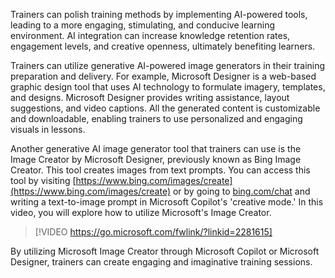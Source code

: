 Trainers can polish training methods by implementing AI-powered tools, leading to a more engaging, stimulating, and conducive learning environment. AI integration can increase knowledge retention rates, engagement levels, and creative openness, ultimately benefiting learners.

Trainers can utilize generative AI-powered image generators in their training preparation and delivery. For example, Microsoft Designer is a web-based graphic design tool that uses AI technology to formulate imagery, templates, and designs. Microsoft Designer provides writing assistance, layout suggestions, and video captions. All the generated content is customizable and downloadable, enabling trainers to use personalized and engaging visuals in lessons.

Another generative AI image generator tool that trainers can use is the Image Creator by Microsoft Designer, previously known as Bing Image Creator. This tool creates images from text prompts. You can access this tool by visiting [https://www.bing.com/images/create](https://www.bing.com/images/create) or by going to [bing.com/chat](https://www.bing.com/chat) and writing a text-to-image prompt in Microsoft Copilot's 'creative mode.' In this video, you will explore how to utilize Microsoft's Image Creator.

> [!VIDEO https://go.microsoft.com/fwlink/?linkid=2281615]

By utilizing Microsoft Image Creator through Microsoft Copilot or Microsoft Designer, trainers can create engaging and imaginative training sessions.
